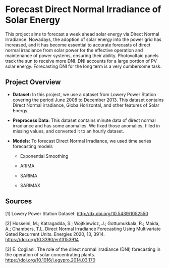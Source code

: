 # Forecast Direct Normal Irradiance of Solar Energy

This project aims to forecast a week ahead solar energy via Direct Normal Irradiance. Nowadays, the adoption of solar energy into the power grid has increased, and it has become essential to accurate forecasts of direct normal irradiance from solar power for the effective operation and maintenance of power systems, ensuring their ability. Photovoltaic panels track the sun to receive more DNI. DNI accounts for a large portion of PV solar energy. Forecasting DNI for the long term is a very cumbersome task.


## Project Overview

- **Dataset:** In this project, we use a dataset from Lowery Power Station covering the period June 2008 to December 2013. This dataset contains Direct Normal irradiance, Globa Horizontal, and other features of Solar Energy. 

- **Preprocess Data:** This dataset contains minute data of direct normal irradiance and has some anomalies. We fixed those anomalies, filled in missing values, and converted it to an hourly dataset.

- **Models:** To forecast Direct Normal Irradiance, we used time series forecasting models

     - Exponential Smoothing
     
     - ARIMA
     
     - SARIMA
     
     - SARIMAX



## Sources
[1] Lowery Power Station Dataset: http://dx.doi.org/10.5439/1052550

[2] Hosseini, M.; Katragadda, S.; Wojtkiewicz, J.; Gottumukkala, R.; Maida, A.; Chambers, T.L. Direct Normal Irradiance Forecasting Using Multivariate Gated Recurrent Units. Energies 2020, 13, 3914. https://doi.org/10.3390/en13153914

[3] E. Cogliani. The role of the direct normal irradiance (DNI) forecasting in the operation of solar concentrating plants. https://doi.org/10.1016/j.egypro.2014.03.170
